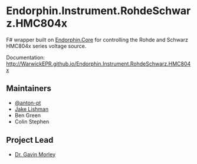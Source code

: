# Endorphin.Instrument.RohdeSchwarz.HMC804x

F# wrapper built on [Endorphin.Core][1] for controlling the Rohde and Schwarz
HMC804x series voltage source.

Documentation:
http://WarwickEPR.github.io/Endorphin.Instrument.RohdeSchwarz.HMC804x  


## Maintainers

- [@anton-pt](https://github.com/anton-pt)
- [Jake Lishman](https://github.com/jakelishman)
- Ben Green
- Colin Stephen

## Project Lead

- [Dr. Gavin Morley](mailto:gavin.morley@warwick.ac.uk)

[1]: https://warwickepr.github.io/Endorphin.Core
